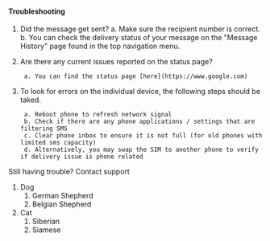 #### Troubleshooting

1. Did the message get sent?
        a.  Make sure the recipient number is correct.
        b.  You can check the delivery status of your message on the "Message History" page found in the top navigation menu.
2. Are there any current issues reported on the status page?

        a. You can find the status page [here](https://www.google.com)
3. To look for errors on the individual device, the following steps should be taked.

        a. Reboot phone to refresh network signal
        b. Check if there are any phone applications / settings that are filtering SMS
        c. Clear phone inbox to ensure it is not full (for old phones with limited sms capacity)
        d. Alternatively, you may swap the SIM to another phone to verify if delivery issue is phone related

Still having trouble?
Contact support


1. Dog
    1. German Shepherd
    2. Belgian Shepherd
2. Cat
    1. Siberian
    2. Siamese
